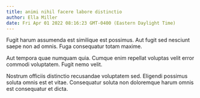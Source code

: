 ```yaml
---
title: animi nihil facere labore distinctio
author: Ella Miller
date: Fri Apr 01 2022 08:16:23 GMT-0400 (Eastern Daylight Time)
---
```

Fugit harum assumenda est similique est possimus. Aut fugit sed nesciunt saepe non ad omnis. Fuga consequatur totam maxime.

 Aut tempora quae numquam quia. Cumque enim repellat voluptas velit error commodi voluptatem. Fugit nemo velit.

 Nostrum officiis distinctio recusandae voluptatem sed. Eligendi possimus soluta omnis est et vitae. Consequatur soluta non doloremque harum omnis est consequatur et dicta.